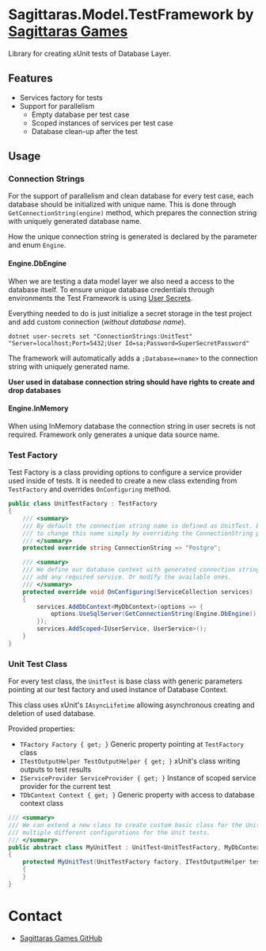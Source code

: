 ﻿# Sagittaras.Model.TestFramework by [Sagittaras Games](https://github.com/sagittaras)

Library for creating xUnit tests of Database Layer.

## Features

* Services factory for tests
* Support for parallelism
    * Empty database per test case
    * Scoped instances of services per test case
    * Database clean-up after the test

## Usage

### Connection Strings

For the support of parallelism and clean database for every test case, each database should be initialized with unique name. This is done through
`GetConnectionString(engine)` method, which prepares the connection string with uniquely generated database name.

How the unique connection string is generated is declared by the parameter and enum `Engine`.

#### Engine.DbEngine

When we are testing a data model layer we also need a access to the database itself. To ensure unique database credentials
through environments the Test Framework is using [User Secrets](https://docs.microsoft.com/en-us/aspnet/core/security/app-secrets?view=aspnetcore-6.0&tabs=windows).

Everything needed to do is just initialize a secret storage in the test project and add custom connection (_without database name_).

```shell
dotnet user-secrets set "ConnectionStrings:UnitTest" "Server=localhost;Port=5432;User Id=sa;Password=SuperSecretPassword"
```

The framework will automatically adds a `;Database=<name>` to the connection string with uniquely generated name.

**User used in database connection string should have rights to create and drop databases**

#### Engine.InMemory

When using InMemory database the connection string in user secrets is not required. Framework only generates a unique data source name.

### Test Factory

Test Factory is a class providing options to configure a service provider used inside of tests. It is needed to create a new
class extending from `TestFactory` and overrides `OnConfiguring` method.

```csharp
public class UnitTestFactory : TestFactory 
{
    /// <summary>
    /// By default the connection string name is defined as UnitTest. But we are able
    /// to change this name simply by overriding the ConnectionString property.
    /// </summary>
    protected override string ConnectionString => "Postgre";

    /// <summary>
    /// We define our database context with generated connection string and
    /// add any required service. Or modify the available ones.
    /// </summary>
    protected override void OnConfiguring(ServiceCollection services)
    {
        services.AddDbContext<MyDbContext>(options => {
            options.UseSqlServer(GetConnectionString(Engine.DbEngine)); // Or any other database engine
        });
        services.AddScoped<IUserService, UserService>();
    }
}
```

### Unit Test Class

For every test class, the `UnitTest` is base class with generic parameters pointing at our
test factory and used instance of Database Context.

This class uses xUnit's `IAsyncLifetime` allowing asynchronous creating and deletion of used database.

Provided properties:

* `TFactory Factory { get; }` Generic property pointing at `TestFactory` class
* `ITestOutputHelper TestOutputHelper { get; }` xUnit's class writing outputs to test results
* `IServiceProvider ServiceProvider { get; }` Instance of scoped service provider for the current test
* `TDbContext Context { get; }` Generic property with access to database context class

```csharp
/// <summary>
/// We can extend a new class to create custom basic class for the Unit test. Allowing
/// multiple different configurations for the Unit tests.
/// </summary>
public abstract class MyUnitTest : UnitTest<UnitTestFactory, MyDbContext> 
{
    protected MyUnitTest(UnitTestFactory factory, ITestOutputHelper testOutputHelper) : base(factory, testOutputHelper)
    {
    }
}
```

# Contact

* [Sagittaras Games GitHub](https://github.com/sagittaras)